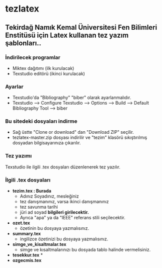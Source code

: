 # tezlatex
## Tekirdağ Namık Kemal Üniversitesi Fen Bilimleri Enstitüsü için Latex kullanan tez yazım şablonları..

### İndirilecek programlar

- Miktex dağıtımı (ilk kurulacak)
- Texstudio editörü (ikinci kurulacak)

### Ayarlar
- Texstudio'da "Bibliography" "biber" olarak ayarlanmalıdır.
- Texstudio --> Configure Texstudio -->  Options --> Build --> Default Bibliography Tool --> biber

### Bu sitedeki dosyaları indirme
 - Sağ üstte "Clone or download" dan "Download ZIP" seçilir.
 - tezlatex-master.zip dosyası indirilir ve "tezim" klasörü sıkıştırılmış dosyadan bilgisayarınıza çıkarılır.

### Tez yazımı

Texstudio ile ilgili .tex dosyaları düzenlenerek tez yazılır.


### İlgili .tex dosyaları

* **tezim.tex : Burada**
   * Adınız Soyadınız, mesleğiniz
   * tez danışmanınız, varsa ikinci danışmanınız
   * tez savunma tarihi
   * jüri ad soyad **bilgileri girilecektir.**
   * Ayrıca "apa" ya da "IEEE" referans stili seçilecektir.
* **ozet.tex**
   * özetinin bu dosyaya yazmalısınız.
* **summary.tex**
   * ingilizce özetinizi bu dosyaya yazmalısınız.
* **simge_ve_kisaltmalar.tex**
   * simge ve kısaltmalarınızı bu dosyada tablo halinde vermelisiniz.
* **tesekkur.tex**
   * 
* **ozgecmis.tex**
